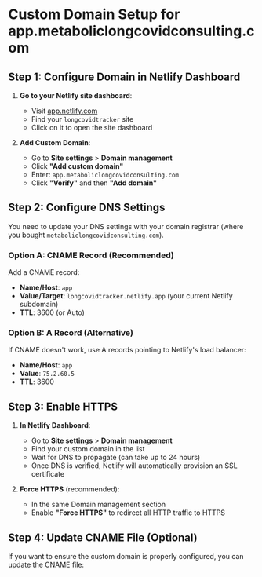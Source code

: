 # Custom Domain Setup for app.metaboliclongcovidconsulting.com

## Step 1: Configure Domain in Netlify Dashboard

1. **Go to your Netlify site dashboard**:
   - Visit [app.netlify.com](https://app.netlify.com)
   - Find your `longcovidtracker` site
   - Click on it to open the site dashboard

2. **Add Custom Domain**:
   - Go to **Site settings** > **Domain management**
   - Click **"Add custom domain"**
   - Enter: `app.metaboliclongcovidconsulting.com`
   - Click **"Verify"** and then **"Add domain"**

## Step 2: Configure DNS Settings

You need to update your DNS settings with your domain registrar (where you bought `metaboliclongcovidconsulting.com`).

### Option A: CNAME Record (Recommended)

Add a CNAME record:
- **Name/Host**: `app`
- **Value/Target**: `longcovidtracker.netlify.app` (your current Netlify subdomain)
- **TTL**: 3600 (or Auto)

### Option B: A Record (Alternative)

If CNAME doesn't work, use A records pointing to Netlify's load balancer:
- **Name/Host**: `app`
- **Value**: `75.2.60.5`
- **TTL**: 3600

## Step 3: Enable HTTPS

1. **In Netlify Dashboard**:
   - Go to **Site settings** > **Domain management**
   - Find your custom domain in the list
   - Wait for DNS to propagate (can take up to 24 hours)
   - Once DNS is verified, Netlify will automatically provision an SSL certificate

2. **Force HTTPS** (recommended):
   - In the same Domain management section
   - Enable **"Force HTTPS"** to redirect all HTTP traffic to HTTPS

## Step 4: Update CNAME File (Optional)

If you want to ensure the custom domain is properly configured, you can update the CNAME file: